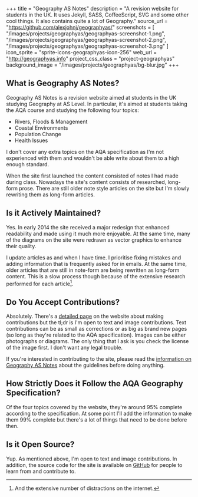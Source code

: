 +++
title = "Geography AS Notes"
description = "A revision website for students in the UK. It uses Jekyll, SASS, CoffeeScript, SVG and some other cool things. It also contains quite a lot of Geography."
source_url = "https://github.com/alexjohnj/geographyas/"
screenshots = [
	"/images/projects/geographyas/geographyas-screenshot-1.png",
	"/images/projects/geographyas/geographyas-screenshot-2.png",
	"/images/projects/geographyas/geographyas-screenshot-3.png"
]
icon_sprite = "sprite-icons-geographyas-icon-256"
web_url = "http://geographyas.info"
project_css_class = "project-geographyas"
background_image = "/images/projects/geographyas/bg-blur.jpg"
+++

## What is Geography AS Notes?

Geography AS Notes is a revision website aimed at students in the UK studying Geography at AS Level. In particular, it's aimed at students taking the AQA course and studying the following four topics:

- Rivers, Floods & Management
- Coastal Environments
- Population Change
- Health Issues

I don't cover any extra topics on the AQA specification as I'm not experienced with them and wouldn't be able write about them to a high enough standard.

When the site first launched the content consisted of notes I had made during class. Nowadays the site's content consists of researched, long-form prose. There are still older note style articles on the site but I'm slowly rewriting them as long-form articles.

## Is it Actively Maintained?

Yes. In early 2014 the site received a major redesign that enhanced readability and made using it much more enjoyable. At the same time, many of the diagrams on the site were redrawn as vector graphics to enhance their quality.

I update articles as and when I have time. I prioritise fixing mistakes and adding information that is frequently asked for in emails. At the same time, older articles that are still in note-form are being rewritten as long-form content. This is a slow process though because of the extensive research performed for each article[^1].

## Do You Accept Contributions?

Absolutely. There's a [detailed page][contributing-page] on the website about making contributions but the tl;dr is I'm open to text and image contributions. Text contributions can be as small as corrections or as big as brand new pages (so long as they're related to the AQA specification). Images can be either photographs or diagrams. The only thing that I ask is you check the license of the image first. I don't want any legal trouble.

If you're interested in contributing to the site, please read the [information on Geography AS Notes][contributing-page] about the guidelines before doing anything.

[contributing-page]: http://geographyas.info/pages/contributing

## How Strictly Does it Follow the AQA Geography Specification?

Of the four topics covered by the website, they're around 95% complete according to the specification. At some point I'll add the information to make them 99% complete but there's a lot of things that need to be done before then.

## Is it Open Source?

Yup. As mentioned above, I'm open to text and image contributions. In addition, the source code for the site is available on [GitHub][geographyas-notes-github] for people to learn from and contribute to.

[geographyas-notes]: http://geographyas.info/
[geographyas-notes-github]: https://github.com/alexjohnj/geographyas

[^1]: And the extensive number of distractions on the internet.
